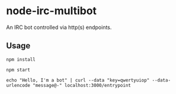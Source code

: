 # node-irc-multibot

An IRC bot controlled via http(s) endpoints.


## Usage

    npm install

    npm start

    echo "Hello, I'm a bot" | curl --data "key=qwertyuiop" --data-urlencode "message@-" localhost:3000/entrypoint
